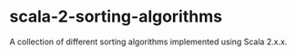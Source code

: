 # scala-2-sorting-algorithms
A collection of different sorting algorithms implemented using Scala 2.x.x.
